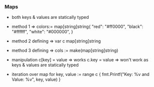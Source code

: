 ### Maps

* both keys & values are statically typed


* method 1 => 
    colors:= map[string]string{
		"red":   "#ff0000",
		"black": "#ffffff",
		"white": "#000000",
	}

* method 2 defining => 
    var c map[string]string

* method 3 defining => 
    cols := make(map[string]string)


* manipulation
    c[key] = value => works
    c.key = value => won't work as keys & values are statically typed

* iteration over map
    for key, value := range c {
		fmt.Printf("Key: %v and Value: %v", key, value)
	}